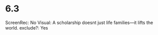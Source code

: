 # 6.3

ScreenRec: No
Visual: A scholarship doesnt just life families—it lifts the world. 
exclude?: Yes